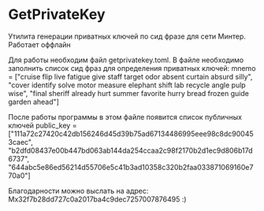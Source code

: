 # GetPrivateKey
Утилита генерации приватных ключей по сид фразе для сети Минтер. Работает оффлайн

Для работы необходим файл  getprivatekey.toml. В файле необходимо заполнить спиcок сид фраз для определения приватных ключей:
mnemo = ["cruise flip live fatigue give staff target odor absent curtain absurd silly", "cover identify solve motor measure elephant shift lab recycle angle pulp wise", "final sheriff already hurt summer favorite hurry bread frozen guide garden ahead"]

После работы программы в этом файле появится список публичных ключей
public_key = ["111a72c27420c42db156246d45d39b75ad67134486995eee98c8dc900453caec", "b2dfd08437e00b447bd063ab144da254ccaa2c98f2170b2d1ec9d806b17d6737", "644abc5e86ed56214d55706e5c41b3ad10358c320b2faa033871069160e770a0"]

Благодарности можно выслать на адрес: Mx32f7b28dd727c0a2017ba4c9dec7257007876495 :)
